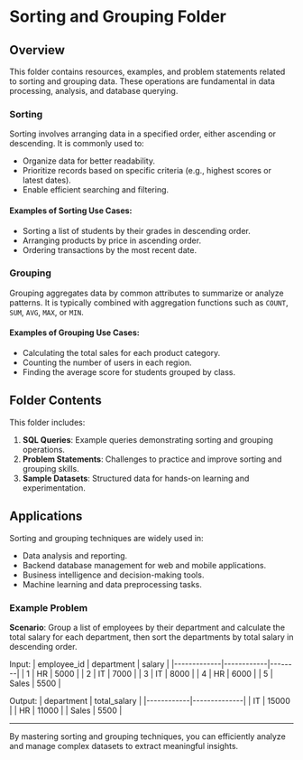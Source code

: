 # Sorting and Grouping Folder

## Overview

This folder contains resources, examples, and problem statements related to sorting and grouping data. These operations are fundamental in data processing, analysis, and database querying.

### Sorting
Sorting involves arranging data in a specified order, either ascending or descending. It is commonly used to:
- Organize data for better readability.
- Prioritize records based on specific criteria (e.g., highest scores or latest dates).
- Enable efficient searching and filtering.

#### Examples of Sorting Use Cases:
- Sorting a list of students by their grades in descending order.
- Arranging products by price in ascending order.
- Ordering transactions by the most recent date.

### Grouping
Grouping aggregates data by common attributes to summarize or analyze patterns. It is typically combined with aggregation functions such as `COUNT`, `SUM`, `AVG`, `MAX`, or `MIN`.

#### Examples of Grouping Use Cases:
- Calculating the total sales for each product category.
- Counting the number of users in each region.
- Finding the average score for students grouped by class.

## Folder Contents
This folder includes:
1. **SQL Queries**: Example queries demonstrating sorting and grouping operations.
2. **Problem Statements**: Challenges to practice and improve sorting and grouping skills.
3. **Sample Datasets**: Structured data for hands-on learning and experimentation.

## Applications
Sorting and grouping techniques are widely used in:
- Data analysis and reporting.
- Backend database management for web and mobile applications.
- Business intelligence and decision-making tools.
- Machine learning and data preprocessing tasks.

### Example Problem
**Scenario**: Group a list of employees by their department and calculate the total salary for each department, then sort the departments by total salary in descending order.

Input:
| employee_id | department | salary |
|-------------|------------|--------|
| 1           | HR         | 5000   |
| 2           | IT         | 7000   |
| 3           | IT         | 8000   |
| 4           | HR         | 6000   |
| 5           | Sales      | 5500   |

Output:
| department | total_salary |
|------------|--------------|
| IT         | 15000        |
| HR         | 11000        |
| Sales      | 5500         |

---

By mastering sorting and grouping techniques, you can efficiently analyze and manage complex datasets to extract meaningful insights.


